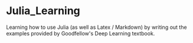 # Julia_Learning

Learning how to use Julia (as well as Latex / Markdown) by writing out the examples provided by Goodfellow's Deep Learning textbook.
